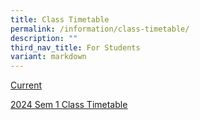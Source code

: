 ```yaml
---
title: Class Timetable
permalink: /information/class-timetable/
description: ""
third_nav_title: For Students
variant: markdown
---
```

<u>Current
	
[2024 Sem 1 Class Timetable](/files/2023%20SEM%201%20CLASS%20TT%20(1).pdf)

</u>